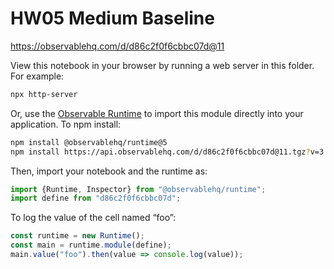 # HW05 Medium Baseline

https://observablehq.com/d/d86c2f0f6cbbc07d@11

View this notebook in your browser by running a web server in this folder. For
example:

~~~sh
npx http-server
~~~

Or, use the [Observable Runtime](https://github.com/observablehq/runtime) to
import this module directly into your application. To npm install:

~~~sh
npm install @observablehq/runtime@5
npm install https://api.observablehq.com/d/d86c2f0f6cbbc07d@11.tgz?v=3
~~~

Then, import your notebook and the runtime as:

~~~js
import {Runtime, Inspector} from "@observablehq/runtime";
import define from "d86c2f0f6cbbc07d";
~~~

To log the value of the cell named “foo”:

~~~js
const runtime = new Runtime();
const main = runtime.module(define);
main.value("foo").then(value => console.log(value));
~~~
